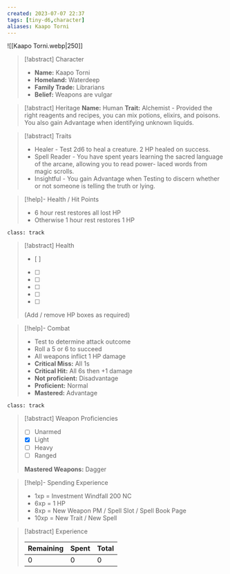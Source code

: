 ```yaml
---
created: 2023-07-07 22:37
tags: [tiny-d6,character]
aliases: Kaapo Torni
---
```

![[Kaapo Torni.webp|250]]

> [!abstract] Character
> - **Name:** Kaapo Torni
> - **Homeland:** Waterdeep
> - **Family Trade:** Librarians
> - **Belief:** Weapons are vulgar

> [!abstract] Heritage
> **Name:**  Human
> **Trait:** Alchemist - Provided the right reagents and recipes, you can mix potions, elixirs, and poisons. You also gain Advantage when identifying unknown liquids.

> [!abstract] Traits
> - Healer - Test 2d6 to heal a creature. 2 HP healed on success.
> - Spell Reader - You have spent years learning the sacred language of the arcane, allowing you to read power- laced words from magic scrolls.
> - Insightful - You gain Advantage when Testing to discern whether or not someone is telling the truth or lying.

> [!help]- Health / Hit Points
> - 6 hour rest restores all lost HP
> - Otherwise 1 hour rest restores 1 HP

`class: track`
> [!abstract] Health
> - [ ] 
> - [ ] 
> - [ ] 
> - [ ] 
> - [ ] 
> - [ ] 
> 
> (Add / remove HP boxes as required)

> [!help]- Combat
> - Test to determine attack outcome
> - Roll a 5 or 6 to succeed
> - All weapons inflict 1 HP damage
> - **Critical Miss:** All 1s
> - **Critical Hit:** All 6s then +1 damage
> - **Not proficient:** Disadvantage
> - **Proficient:** Normal
> - **Mastered:** Advantage

`class: track`
> [!abstract] Weapon Proficiencies
> - [ ] Unarmed
> - [x] Light
> - [ ] Heavy
> - [ ] Ranged
>
> **Mastered Weapons:** Dagger

> [!help]- Spending Experience
> - 1xp = Investment Windfall 200 NC  
> - 6xp = 1 HP
> - 8xp = New Weapon PM / Spell Slot / Spell Book Page  
> - 10xp = New Trait / New Spell  

> [!abstract] Experience
> 
> | Remaining | Spent | Total |
> | -- | -- | -- |
> | 0 | 0 | 0 |